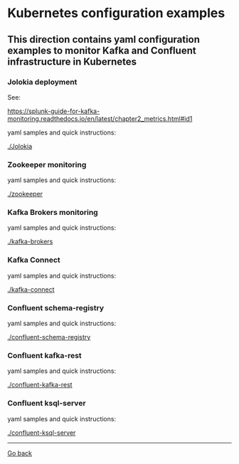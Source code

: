 # Kubernetes configuration examples

## This direction contains yaml configuration examples to monitor Kafka and Confluent infrastructure in Kubernetes

### Jolokia deployment

See:

https://splunk-guide-for-kafka-monitoring.readthedocs.io/en/latest/chapter2_metrics.html#id1

yaml samples and quick instructions:

[./Jolokia](./Jolokia/)

### Zookeeper monitoring

yaml samples and quick instructions:

[./zookeeper](./zookeeper/)

### Kafka Brokers monitoring

yaml samples and quick instructions:

[./kafka-brokers](./kafka-brokers/)

### Kafka Connect

yaml samples and quick instructions:

[./kafka-connect](./kafka-connect/)

### Confluent schema-registry

yaml samples and quick instructions:

[./confluent-schema-registry](./confluent-schema-registry/)

### Confluent kafka-rest

yaml samples and quick instructions:

[./confluent-kafka-rest](./confluent-kafka-rest/)

### Confluent ksql-server

yaml samples and quick instructions:

[./confluent-ksql-server](./confluent-ksql-server/)

--------------------------------------------------------------------------------
[Go back](https://github.com/guilhemmarchand/splunk-guide-for-kafka-monitoring/)